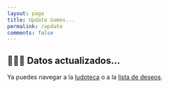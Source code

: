 ```yaml
---
layout: page
title: Update Games...
permalink: /update
comments: false
---
```


<script>
var request = new XMLHttpRequest();
url = "https://ikeinyyo-func.azurewebsites.net/api/update-games"
request.open("GET", url, false);
request.setRequestHeader("Accept", "application/json")
request.send(null)
</script>

## 👨🏻‍💻 Datos actualizados...

Ya puedes navegar a la [ludoteca](/ludoteca) o a la [lista de deseos](/deseos).
